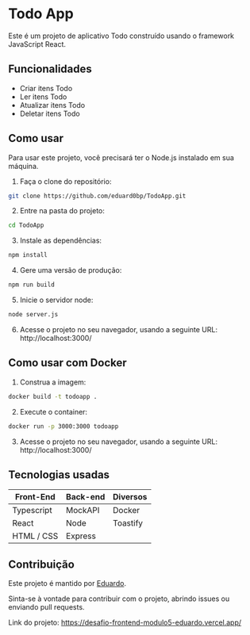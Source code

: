 # Todo App

Este é um projeto de aplicativo Todo construído usando o framework JavaScript React.

## Funcionalidades

- Criar itens Todo
- Ler itens Todo
- Atualizar itens Todo
- Deletar itens Todo

## Como usar

Para usar este projeto, você precisará ter o Node.js instalado em sua máquina.

1. Faça o clone do repositório:

```bash
git clone https://github.com/eduard0bp/TodoApp.git
```

2. Entre na pasta do projeto:

```bash
cd TodoApp
```

3. Instale as dependências:

```bash
npm install
```

4. Gere uma versão de produção:

```bash
npm run build
```

5. Inicie o servidor node:

```bash
node server.js
```

6. Acesse o projeto no seu navegador, usando a seguinte URL: http://localhost:3000/

## Como usar com Docker

1. Construa a imagem:

```bash
docker build -t todoapp .
```

2. Execute o container:

```bash
docker run -p 3000:3000 todoapp
```

3. Acesse o projeto no seu navegador, usando a seguinte URL: http://localhost:3000/

## Tecnologias usadas

| Front-End  | Back-end | Diversos |
| ---------- | -------- | -------- |
| Typescript | MockAPI  | Docker   |
| React      | Node     | Toastify |
| HTML / CSS | Express  |          |

## Contribuição

Este projeto é mantido por [Eduardo](https://github.com/eduard0bp).

Sinta-se à vontade para contribuir com o projeto, abrindo issues ou enviando pull requests.

Link do projeto: https://desafio-frontend-modulo5-eduardo.vercel.app/
